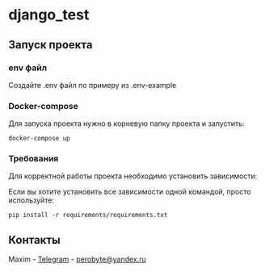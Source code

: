 # django_test
## Запуск проекта

### env файл
Создайте .env файл по примеру из .env-example
### Docker-compose
Для запуска проекта нужно в корневую папку проекта и запустить:
```commandline
docker-compose up
```

### Требования
Для корректной работы проекта необходимо установить зависимости:

Если вы хотите установить все зависимости одной командой, просто используйте:
```commandline
pip install -r requirements/requirements.txt
```

## Контакты
Maxim - [Telegram](https://t.me/maximneverov) - perobyte@yandex.ru